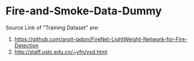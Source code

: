 # Fire-and-Smoke-Data-Dummy
 
Source Link of "Training Dataset" are:

1. https://github.com/arpit-jadon/FireNet-LightWeight-Network-for-Fire-Detection
2. http://staff.ustc.edu.cn/~yfn/vsd.html
